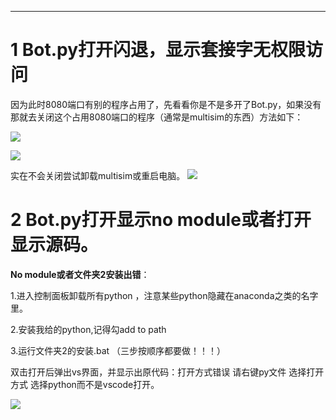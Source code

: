 ------



# 1	Bot.py打开闪退，显示套接字无权限访问

因为此时8080端口有别的程序占用了，先看看你是不是多开了Bot.py，如果没有那就去关闭这个占用8080端口的程序（通常是multisim的东西）方法如下：

![](https://cn-sy1.rains3.com/jiaocheng/b1.png)

![](https://cn-sy1.rains3.com/jiaocheng/b2.png)

实在不会关闭尝试卸载multisim或重启电脑。
![](https://cn-sy1.rains3.com/jiaocheng/Wz1.jpg)

# 2	Bot.py打开显示no module或者打开显示源码。

**No module或者文件夹2安装出错**： 

1.进入控制面板卸载所有python ，注意某些python隐藏在anaconda之类的名字里。

2.安装我给的python,记得勾add to path 

3.运行文件夹2的安装.bat （三步按顺序都要做！！！）

双击打开后弹出vs界面，并显示出原代码：打开方式错误
请右键py文件 选择打开方式 选择python而不是vscode打开。

![](https://cn-sy1.rains3.com/jiaocheng/pls.gif)

